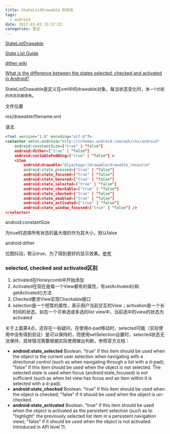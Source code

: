 ```yaml
---
title: StateListDrawable 的状态
tags:
  - android
date: 2017-01-03 15:37:22
categories: 笔记
---
```




[StateListDrawable](https://developer.android.com/reference/android/graphics/drawable/StateListDrawable.html)

[State List Guide](https://developer.android.com/guide/topics/resources/drawable-resource.html#StateList)

[dither wiki](https://en.wikipedia.org/wiki/Dither#Digital_photography_and_image_processing)

[What is the difference between the states selected, checked and activated in Android?](http://stackoverflow.com/questions/11504860/what-is-the-difference-between-the-states-selected-checked-and-activated-in-and)

StateListDrawable是定义在xml中的drawable对象。每当状态变化时，`第一个匹配的状态将被使用`。

文件位置

res/drawable/filename.xml

语法

```xml
<?xml version="1.0" encoding="utf-8"?>
<selector xmlns:android="http://schemas.android.com/apk/res/android"
    android:constantSize=["true" | "false"]
    android:dither=["true" | "false"]
    android:variablePadding=["true" | "false"] >
    <item
        android:drawable="@[package:]drawable/drawable_resource"
        android:state_pressed=["true" | "false"]
        android:state_focused=["true" | "false"]
        android:state_hovered=["true" | "false"]
        android:state_selected=["true" | "false"]
        android:state_checkable=["true" | "false"]
        android:state_checked=["true" | "false"]
        android:state_enabled=["true" | "false"]
        android:state_activated=["true" | "false"]
        android:state_window_focused=["true" | "false"] />
</selector>
```

android:constantSize

为true时选择所有状态的最大值的作为其大小，默认false

android:dither

位图抖动，默认true，为了得到更好的显示效果。[参考](http://blog.csdn.net/superjunjin/article/details/7670864)



### selected, checked and activated区别

1. activated在Honeycomb中开始添加
2. Activated在现在是每一个View都有的属性，有setActivated()和getActivated()方法
3. Checked要求View实现Checkable接口
4. selection是一个短暂的属性，表示用户当前交互的View；activation是一个长时间的状态，如在一个可单选或多选的list view中，当前选中的view的状态为activated

关于上面第4点，还存在一些疑问，在使用d-pad移动时，selected可能（实际使用中没有得到验证）是可以保持的，而使用setSelection设置时，selected状态无法保持，具体情况需要根据实际使用做出判断，参照官方文档：

+ **android:state_selected**
  Boolean. "true" if this item should be used when the object is the current user selection when navigating with a directional control (such as when navigating through a list with a d-pad); "false" if this item should be used when the object is not selected.
  The selected state is used when focus (android:state_focused) is not sufficient (such as when list view has focus and an item within it is selected with a d-pad).
+ **android:state_checked**
  Boolean. "true" if this item should be used when the object is checked; "false" if it should be used when the object is un-checked.
+ **android:state_activated**
  Boolean. "true" if this item should be used when the object is activated as the persistent selection (such as to "highlight" the previously selected list item in a persistent navigation view); "false" if it should be used when the object is not activated.
  Introduced in API level 11.

















